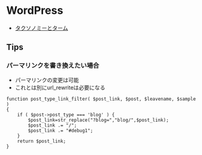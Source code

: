 # WordPress 
- [タクソノミーとターム](http://learning.ccc-labo.net/2015/11/tax_term/)

## Tips
### パーマリンクを書き換えたい場合
- パーマリンクの変更は可能
- これとは別にurl_rewriteは必要になる
```
function post_type_link_filter( $post_link, $post, $leavename, $sample )
{ 
	if ( $post->post_type === 'blog' ) {
		$post_link=str_replace("?blog=","blog/",$post_link);
		$post_link .= "/";
		$post_link .= "#debug1";
	}
	return $post_link;
}
```